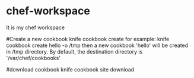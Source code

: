 chef-workspace
==============

It is my chef workspace

#Create a new cookbook
knife cookbook create <COOKBOOK>
for example: 
  knife cookbook create hello -o /tmp 
then a new cookbook 'hello' will be created in /tmp directory. 
By default, the destination directory is '/var/chef/cookbooks'

#download cookbook
knife cookbook site download <COOKBOOK>
